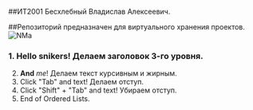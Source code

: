 ##ИТ2001 Бесхлебный Владислав Алексеевич.

##Репозиторий предназначен для виртуального хранения проектов.
![NMa](https://user-images.githubusercontent.com/125956002/220421595-826ec5d8-5f45-467a-8ba2-8e074458a979.jpg)
  
### 1. Hello snikers! Делаем заголовок 3-го уровня.
2. **And** *me*! Делаем текст курсивным  и жирным.  
  3. Click "Tab" and text! Делаем отступ.
4. Click "Shift" + "Tab" and text! Убираем отступ.
5. End of Ordered Lists.
